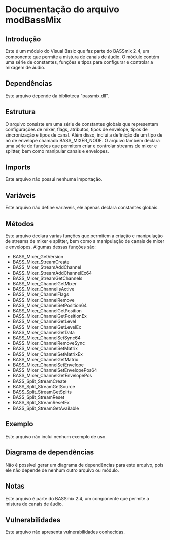 # Documentação do arquivo modBassMix

## Introdução

Este é um módulo do Visual Basic que faz parte do BASSmix 2.4, um componente que permite a mistura de canais de áudio. O módulo contém uma série de constantes, funções e tipos para configurar e controlar a mixagem de áudio.

## Dependências

Este arquivo depende da biblioteca "bassmix.dll".

## Estrutura

O arquivo consiste em uma série de constantes globais que representam configurações de mixer, flags, atributos, tipos de envelope, tipos de sincronização e tipos de canal. Além disso, inclui a definição de um tipo de nó de envelope chamado BASS_MIXER_NODE. O arquivo também declara uma série de funções que permitem criar e controlar streams de mixer e splitter, bem como manipular canais e envelopes.

## Imports

Este arquivo não possui nenhuma importação.

## Variáveis

Este arquivo não define variáveis, ele apenas declara constantes globais.

## Métodos

Este arquivo declara várias funções que permitem a criação e manipulação de streams de mixer e splitter, bem como a manipulação de canais de mixer e envelopes. Algumas dessas funções são:

- BASS_Mixer_GetVersion
- BASS_Mixer_StreamCreate
- BASS_Mixer_StreamAddChannel
- BASS_Mixer_StreamAddChannelEx64
- BASS_Mixer_StreamGetChannels
- BASS_Mixer_ChannelGetMixer
- BASS_Mixer_ChannelIsActive
- BASS_Mixer_ChannelFlags
- BASS_Mixer_ChannelRemove
- BASS_Mixer_ChannelSetPosition64
- BASS_Mixer_ChannelGetPosition
- BASS_Mixer_ChannelGetPositionEx
- BASS_Mixer_ChannelGetLevel
- BASS_Mixer_ChannelGetLevelEx
- BASS_Mixer_ChannelGetData
- BASS_Mixer_ChannelSetSync64
- BASS_Mixer_ChannelRemoveSync
- BASS_Mixer_ChannelSetMatrix
- BASS_Mixer_ChannelSetMatrixEx
- BASS_Mixer_ChannelGetMatrix
- BASS_Mixer_ChannelSetEnvelope
- BASS_Mixer_ChannelSetEnvelopePos64
- BASS_Mixer_ChannelGetEnvelopePos
- BASS_Split_StreamCreate
- BASS_Split_StreamGetSource
- BASS_Split_StreamGetSplits
- BASS_Split_StreamReset
- BASS_Split_StreamResetEx
- BASS_Split_StreamGetAvailable

## Exemplo

Este arquivo não inclui nenhum exemplo de uso.

## Diagrama de dependências

Não é possível gerar um diagrama de dependências para este arquivo, pois ele não depende de nenhum outro arquivo ou módulo.

## Notas

Este arquivo é parte do BASSmix 2.4, um componente que permite a mistura de canais de áudio.

## Vulnerabilidades

Este arquivo não apresenta vulnerabilidades conhecidas.